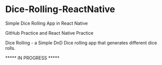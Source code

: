 # Dice-Rolling-ReactNative
Simple Dice Rolling App in React Native

GitHub Practice and React Native Practice

Dice Rolling - a Simple DnD Dice rolling app that generates different dice rolls.

***** IN PROGRESS *****

